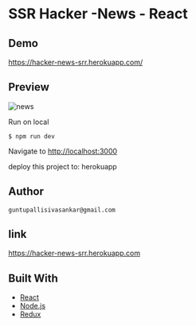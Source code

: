 # SSR Hacker -News - React

## Demo
https://hacker-news-srr.herokuapp.com/

## Preview
![news](https://user-images.githubusercontent.com/3021833/83360727-3441a180-a3a1-11ea-93cc-8f8ea55c07c6.JPG)

Run on local

```
$ npm run dev
```

Navigate to [http://localhost:3000](http://localhost:3000)

deploy this project to: herokuapp

## Author
```
guntupallisivasankar@gmail.com
```
## link
https://hacker-news-srr.herokuapp.com
## Built With
- [React](https://reactjs.org/)
- [Node.js](https://nodejs.org/)
- [Redux](https://redux.js.org/)




